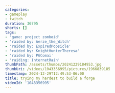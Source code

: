 ```yaml
---
categories:
- gameplay
- twitch
duration: 36795
shorts: []
tags:
- 'game: project zomboid'
- 'raided by: Aerze_the_Witch'
- 'raided by: ExpiredPopsicle'
- 'raided by: KnightHunterTheresa'
- 'raided by: PGComai'
- 'raiding: InternetRain'
thumbPath: /assets/thumbs/20241229184953.jpg
thumbUri: /videos/1043356995/pictures/1966839185
timestamp: 2024-12-29T12:49:53-06:00
title: trying my hardest to build a forge
videoId: '1043356995'
---
```

